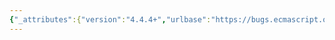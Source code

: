 ```yaml
---
{"_attributes":{"version":"4.4.4+","urlbase":"https://bugs.ecmascript.org/","maintainer":"dherman@mozilla.com"},"bug":{"bug_id":2380,"creation_ts":"2013-12-11 01:27:00 -0800","short_desc":"Stable reference to description of syntax diagrams","delta_ts":"2013-12-11 01:27:58 -0800","product":"ECMA-404  JSON","component":"1st Edition","version":"unspecified","rep_platform":"All","op_sys":"All","bug_status":"CONFIRMED","priority":"Normal","bug_severity":"enhancement","everconfirmed":true,"reporter":{"uid":"duerst","name":"Martin Dürst"},"assigned_to":{"uid":"douglas","name":"Douglas Crockford"},"cc":"allen","long_desc":{"commentid":6922,"comment_count":0,"who":{"uid":"duerst","name":"Martin Dürst"},"bug_when":"2013-12-11 01:27:58 -0800","thetext":"Syntax diagrams are easy enough to \"grok\" for a specialist, but in asfar as they are used normatively in the specification (which isn't clear, see https://bugs.ecmascript.org/show_bug.cgi?id=2379), there should be a reference to a stable description so that anybody who doesn't feel sure about their interpretation can look it up."}}}
---
```

